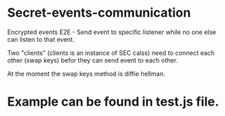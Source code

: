 # Secret-events-communication
Encrypted events E2E - Send event to specific listener while no one else can listen to that event.

Two "clients" (clients is an instance of SEC calss) need to connect each other (swap keys) befor they can send event to each other.

At the moment the swap keys method is diffie hellman.

# Example can be found in test.js file.

